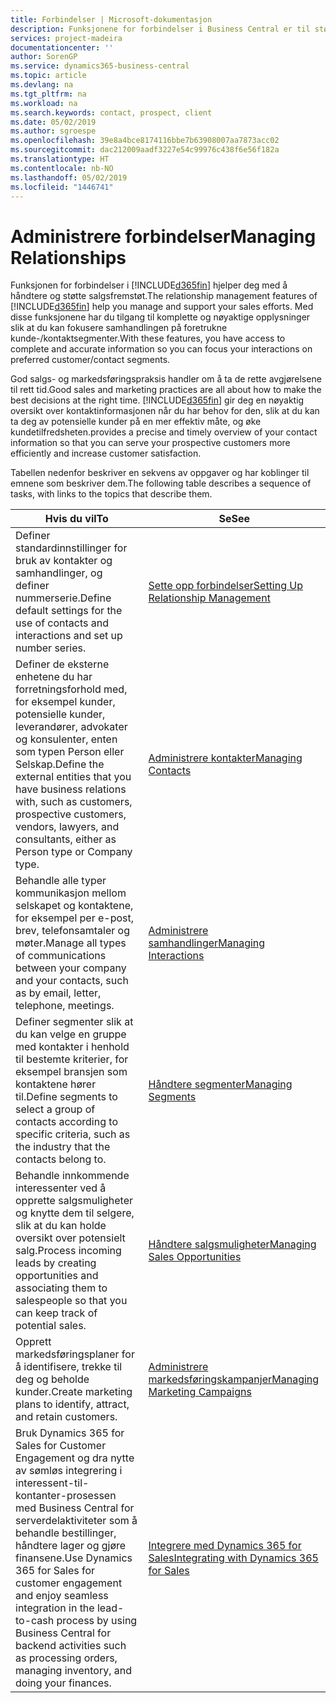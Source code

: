 ```yaml
---
title: Forbindelser | Microsoft-dokumentasjon
description: Funksjonene for forbindelser i Business Central er til støtte for salgsfremstøtene dine og gir deg tilgang til informasjon om kontakter og prospekter, slik at du kan betjene kunder effektivt.
services: project-madeira
documentationcenter: ''
author: SorenGP
ms.service: dynamics365-business-central
ms.topic: article
ms.devlang: na
ms.tgt_pltfrm: na
ms.workload: na
ms.search.keywords: contact, prospect, client
ms.date: 05/02/2019
ms.author: sgroespe
ms.openlocfilehash: 39e8a4bce8174116bbe7b63908007aa7873acc02
ms.sourcegitcommit: dac212009aadf3227e54c99976c438f6e56f182a
ms.translationtype: HT
ms.contentlocale: nb-NO
ms.lasthandoff: 05/02/2019
ms.locfileid: "1446741"
---
```

# <a name="managing-relationships"></a><span data-ttu-id="62dea-103">Administrere forbindelser</span><span class="sxs-lookup"><span data-stu-id="62dea-103">Managing Relationships</span></span>
<span data-ttu-id="62dea-104">Funksjonen for forbindelser i [!INCLUDE[d365fin](includes/d365fin_md.md)] hjelper deg med å håndtere og støtte salgsfremstøt.</span><span class="sxs-lookup"><span data-stu-id="62dea-104">The relationship management features of [!INCLUDE[d365fin](includes/d365fin_md.md)] help you manage and support your sales efforts.</span></span> <span data-ttu-id="62dea-105">Med disse funksjonene har du tilgang til komplette og nøyaktige opplysninger slik at du kan fokusere samhandlingen på foretrukne kunde-/kontaktsegmenter.</span><span class="sxs-lookup"><span data-stu-id="62dea-105">With these features, you have access to complete and accurate information so you can focus your interactions on preferred customer/contact segments.</span></span>

<span data-ttu-id="62dea-106">God salgs- og markedsføringspraksis handler om å ta de rette avgjørelsene til rett tid.</span><span class="sxs-lookup"><span data-stu-id="62dea-106">Good sales and marketing practices are all about how to make the best decisions at the right time.</span></span> [!INCLUDE[d365fin](includes/d365fin_md.md)] <span data-ttu-id="62dea-107">gir deg en nøyaktig oversikt over kontaktinformasjonen når du har behov for den, slik at du kan ta deg av potensielle kunder på en mer effektiv måte, og øke kundetilfredsheten.</span><span class="sxs-lookup"><span data-stu-id="62dea-107">provides a precise and timely overview of your contact information so that you can serve your prospective customers more efficiently and increase customer satisfaction.</span></span>

<span data-ttu-id="62dea-108">Tabellen nedenfor beskriver en sekvens av oppgaver og har koblinger til emnene som beskriver dem.</span><span class="sxs-lookup"><span data-stu-id="62dea-108">The following table describes a sequence of tasks, with links to the topics that describe them.</span></span>  

| <span data-ttu-id="62dea-109">Hvis du vil</span><span class="sxs-lookup"><span data-stu-id="62dea-109">To</span></span> | <span data-ttu-id="62dea-110">Se</span><span class="sxs-lookup"><span data-stu-id="62dea-110">See</span></span> |
| --- | --- |
|<span data-ttu-id="62dea-111">Definer standardinnstillinger for bruk av kontakter og samhandlinger, og definer nummerserie.</span><span class="sxs-lookup"><span data-stu-id="62dea-111">Define default settings for the use of contacts and interactions and set up number series.</span></span>|[<span data-ttu-id="62dea-112">Sette opp forbindelser</span><span class="sxs-lookup"><span data-stu-id="62dea-112">Setting Up Relationship Management</span></span>](marketing-setup-marketing.md)|
|<span data-ttu-id="62dea-113">Definer de eksterne enhetene du har forretningsforhold med, for eksempel kunder, potensielle kunder, leverandører, advokater og konsulenter, enten som typen Person eller Selskap.</span><span class="sxs-lookup"><span data-stu-id="62dea-113">Define the external entities that you have business relations with, such as customers, prospective customers, vendors, lawyers, and consultants, either as Person type or Company type.</span></span>|[<span data-ttu-id="62dea-114">Administrere kontakter</span><span class="sxs-lookup"><span data-stu-id="62dea-114">Managing Contacts</span></span>](marketing-contacts.md)|
|<span data-ttu-id="62dea-115">Behandle alle typer kommunikasjon mellom selskapet og kontaktene, for eksempel per e-post, brev, telefonsamtaler og møter.</span><span class="sxs-lookup"><span data-stu-id="62dea-115">Manage all types of communications between your company and your contacts, such as by email, letter, telephone, meetings.</span></span>|[<span data-ttu-id="62dea-116">Administrere samhandlinger</span><span class="sxs-lookup"><span data-stu-id="62dea-116">Managing Interactions</span></span>](marketing-interactions.md)|
|<span data-ttu-id="62dea-117">Definer segmenter slik at du kan velge en gruppe med kontakter i henhold til bestemte kriterier, for eksempel bransjen som kontaktene hører til.</span><span class="sxs-lookup"><span data-stu-id="62dea-117">Define segments to select a group of contacts according to specific criteria, such as the industry that the contacts belong to.</span></span>|[<span data-ttu-id="62dea-118">Håndtere segmenter</span><span class="sxs-lookup"><span data-stu-id="62dea-118">Managing Segments</span></span>](marketing-segments.md)|
|<span data-ttu-id="62dea-119">Behandle innkommende interessenter ved å opprette salgsmuligheter og knytte dem til selgere, slik at du kan holde oversikt over potensielt salg.</span><span class="sxs-lookup"><span data-stu-id="62dea-119">Process incoming leads by creating opportunities and associating them to salespeople so that you can keep track of potential sales.</span></span>|[<span data-ttu-id="62dea-120">Håndtere salgsmuligheter</span><span class="sxs-lookup"><span data-stu-id="62dea-120">Managing Sales Opportunities</span></span>](marketing-manage-sales-opportunities.md)|
|<span data-ttu-id="62dea-121">Opprett markedsføringsplaner for å identifisere, trekke til deg og beholde kunder.</span><span class="sxs-lookup"><span data-stu-id="62dea-121">Create marketing plans to identify, attract, and retain customers.</span></span>|[<span data-ttu-id="62dea-122">Administrere markedsføringskampanjer</span><span class="sxs-lookup"><span data-stu-id="62dea-122">Managing Marketing Campaigns</span></span>](marketing-campaigns.md)|
|<span data-ttu-id="62dea-123">Bruk Dynamics 365 for Sales for Customer Engagement og dra nytte av sømløs integrering i interessent-til-kontanter-prosessen med Business Central for serverdelaktiviteter som å behandle bestillinger, håndtere lager og gjøre finansene.</span><span class="sxs-lookup"><span data-stu-id="62dea-123">Use Dynamics 365 for Sales for customer engagement and enjoy seamless integration in the lead-to-cash process by using Business Central for backend activities such as processing orders, managing inventory, and doing your finances.</span></span>|[<span data-ttu-id="62dea-124">Integrere med Dynamics 365 for Sales</span><span class="sxs-lookup"><span data-stu-id="62dea-124">Integrating with Dynamics 365 for Sales</span></span>](marketing-integrate-dynamicscrm.md)|
